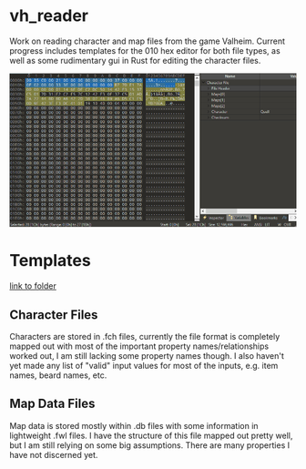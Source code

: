 # vh_reader
Work on reading character and map files from the game Valheim. Current progress includes templates for the 010 hex editor for both file types, as well as some rudimentary gui in Rust for editing the character files. 

![gif of the template in action](/screenshots/vh_reader.gif?raw=true "gif of the template in action")

# Templates
[link to folder](/templates/)
## Character Files
Characters are stored in .fch files, currently the file format is completely mapped out with most of the important property names/relationships worked out, I am still lacking some property names though. I also haven't yet made any list of "valid" input values for most of the inputs, e.g. item names, beard names, etc.


## Map Data Files
Map data is stored mostly within .db files with some information in lightweight .fwl files. I have the structure of this file mapped out pretty well, but I am still relying on some big assumptions. There are many properties I have not discerned yet. 
